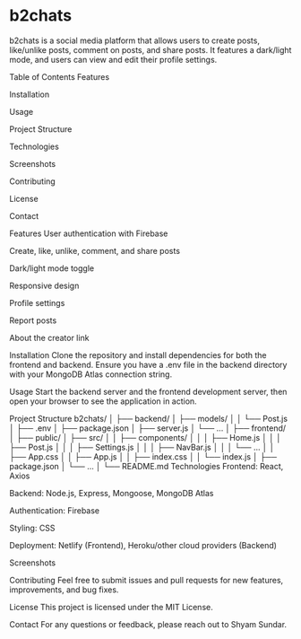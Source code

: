 # b2chats
b2chats is a social media platform that allows users to create posts, like/unlike posts, comment on posts, and share posts. It features a dark/light mode, and users can view and edit their profile settings.

Table of Contents
Features

Installation

Usage

Project Structure

Technologies

Screenshots

Contributing

License

Contact

Features
User authentication with Firebase

Create, like, unlike, comment, and share posts

Dark/light mode toggle

Responsive design

Profile settings

Report posts

About the creator link

Installation
Clone the repository and install dependencies for both the frontend and backend. Ensure you have a .env file in the backend directory with your MongoDB Atlas connection string.

Usage
Start the backend server and the frontend development server, then open your browser to see the application in action.

Project Structure
b2chats/
│
├── backend/
│   ├── models/
│   │   └── Post.js
│   ├── .env
│   ├── package.json
│   ├── server.js
│   └── ...
│
├── frontend/
│   ├── public/
│   ├── src/
│   │   ├── components/
│   │   │   ├── Home.js
│   │   │   ├── Post.js
│   │   │   ├── Settings.js
│   │   │   ├── NavBar.js
│   │   │   └── ...
│   │   ├── App.css
│   │   ├── App.js
│   │   ├── index.css
│   │   └── index.js
│   ├── package.json
│   └── ...
│
└── README.md
Technologies
Frontend: React, Axios

Backend: Node.js, Express, Mongoose, MongoDB Atlas

Authentication: Firebase

Styling: CSS

Deployment: Netlify (Frontend), Heroku/other cloud providers (Backend)

Screenshots

Contributing
Feel free to submit issues and pull requests for new features, improvements, and bug fixes.

License
This project is licensed under the MIT License.

Contact
For any questions or feedback, please reach out to Shyam Sundar.
